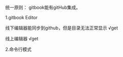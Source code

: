 统一原则： gitbook能有gitHub集成。

1.gitbook Editor

线下编辑器能同步到github，但是目录无法正常显示   √get

线上编辑器   √get



2.命令行模式

